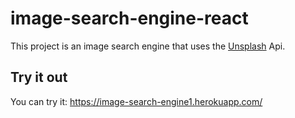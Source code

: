 # image-search-engine-react
This project is an image search engine that uses the [Unsplash](https://unsplash.com/developers) Api.
## Try it out
You can try it: https://image-search-engine1.herokuapp.com/
